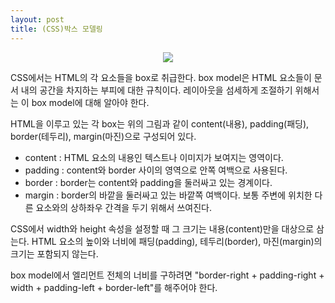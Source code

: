 ```yaml
---
layout: post
title: (CSS)박스 모델링
---
```


<center><img src="https://hyeyeong1011.github.io/img/box.png"></center>

CSS에서는 HTML의 각 요소들을 box로 취급한다. box model은 HTML 요소들이 문서 내의 공간을 차지하는 부피에 대한 규칙이다. 
레이아웃을 섬세하게 조절하기 위해서는 이 box model에 대해 알아야 한다.

HTML을 이루고 있는 각 box는 위의 그림과 같이 content(내용), padding(패딩), border(테두리), margin(마진)으로 구성되어 있다.   





* content : HTML 요소의 내용인 텍스트나 이미지가 보여지는 영역이다.
* padding : content와 border 사이의 영역으로 안쪽 여백으로 사용된다.
* border : border는 content와 padding을 둘러싸고 있는 경계이다.
* margin : border의 바깥을 둘러싸고 있는 바깥쪽 여백이다. 보통 주변에 위치한 다른 요소와의 상하좌우 간격을 두기 위해서 쓰여진다.


CSS에서 width와 height 속성을 설정할 때 그 크기는 내용(content)만을 대상으로 삼는다. HTML 요소의 높이와 너비에 패딩(padding), 테두리(border), 마진(margin)의 크기는 포함되지 않는다.

box model에서 엘리먼트 전체의 너비를 구하려면 "border-right + padding-right + width + padding-left + border-left"를 해주어야 한다. 
